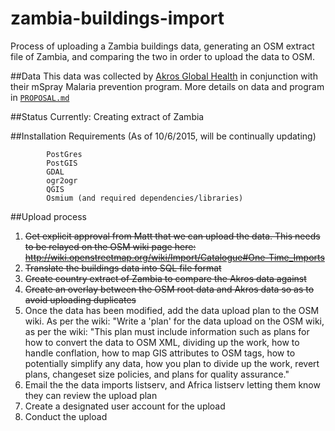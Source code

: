 # zambia-buildings-import

Process of uploading a Zambia buildings data, generating an OSM extract file of Zambia, and comparing the two in order to upload the data to OSM.

##Data
This data was collected by <a href='http://akros.com/how-we-do-it/data-collection/'>Akros Global Health</a> in conjunction with their mSpray Malaria prevention program. More details on data and program in [`PROPOSAL.md`](https://github.com/developmentseed/zambia-buildings-import/blob/master/PROPOSAL.md)

##Status
Currently: Creating extract of Zambia

##Installation Requirements
(As of 10/6/2015, will be continually updating)
```
        PostGres
        PostGIS
        GDAL
        ogr2ogr
        QGIS 
        Osmium (and required dependencies/libraries)
```

##Upload process

1. <strike>Get explicit approval from Matt that we can upload the data. This needs to be relayed on the OSM wiki page here: http://wiki.openstreetmap.org/wiki/Import/Catalogue#One-Time_Imports</strike>
2. <strike>Translate the buildings data into SQL file format</strike>
3. <strike>Create country extract of Zambia to compare the Akros data against</strike>
4. <strike>Create an overlay between the OSM root data and Akros data so as to avoid uploading duplicates</strike>
5. Once the data has been modified, add the data upload plan to the OSM wiki. As per the wiki:
    "Write a 'plan' for the data upload on the OSM wiki, as per the wiki: "This plan must include information such as plans for how to convert the data to OSM XML, dividing up the work, how to handle conflation, how to map GIS attributes to OSM tags, how to potentially simplify any data, how you plan to divide up the work, revert plans, changeset size policies, and plans for quality assurance."
6. Email the the data imports listserv, and Africa listserv letting them know they can review the upload plan
7. Create a designated user account for the upload
8. Conduct the upload



